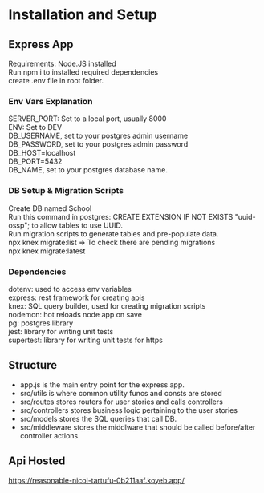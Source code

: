 # Installation and Setup

## Express App

Requirements: Node.JS installed <br />
Run npm i to installed required dependencies <br />
create .env file in root folder. <br />

### Env Vars Explanation

SERVER_PORT: Set to a local port, usually 8000 <br />
ENV: Set to DEV <br />
DB_USERNAME, set to your postgres admin username <br />
DB_PASSWORD, set to your postgres admin password <br />
DB_HOST=localhost <br />
DB_PORT=5432 <br />
DB_NAME, set to your postgres database name. <br />

### DB Setup & Migration Scripts

Create DB named School <br />
Run this command in postgres: CREATE EXTENSION IF NOT EXISTS "uuid-ossp"; to allow tables to use UUID. <br />
Run migration scripts to generate tables and pre-populate data. <br />
npx knex migrate:list => To check there are pending migrations <br />
npx knex migrate:latest <br />

### Dependencies

dotenv: used to access env variables <br />
express: rest framework for creating apis <br />
knex: SQL query builder, used for creating migration scripts <br />
nodemon: hot reloads node app on save <br />
pg: postgres library <br />
jest: library for writing unit tests <br />
supertest: library for writing unit tests for https <br />

## Structure

- app.js is the main entry point for the express app. <br />
- src/utils is where common utility funcs and consts are stored <br />
- src/routes stores routers for user stories and calls controllers <br />
- src/controllers stores business logic pertaining to the user stories <br />
- src/models stores the SQL queries that call DB. <br />
- src/middleware stores the middlware that should be called before/after controller actions. <br />

## Api Hosted

https://reasonable-nicol-tartufu-0b211aaf.koyeb.app/ <br />
